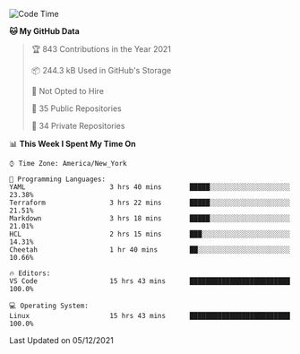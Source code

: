 <!--START_SECTION:waka-->
![Code Time](http://img.shields.io/badge/Code%20Time-25%20hrs-blue)

**🐱 My GitHub Data** 

> 🏆 843 Contributions in the Year 2021
 > 
> 📦 244.3 kB Used in GitHub's Storage 
 > 
> 🚫 Not Opted to Hire
 > 
> 📜 35 Public Repositories 
 > 
> 🔑 34 Private Repositories  
 > 
📊 **This Week I Spent My Time On** 

```text
⌚︎ Time Zone: America/New_York

💬 Programming Languages: 
YAML                     3 hrs 40 mins       █████░░░░░░░░░░░░░░░░░░░░   23.38% 
Terraform                3 hrs 22 mins       █████░░░░░░░░░░░░░░░░░░░░   21.51% 
Markdown                 3 hrs 18 mins       █████░░░░░░░░░░░░░░░░░░░░   21.01% 
HCL                      2 hrs 15 mins       ███░░░░░░░░░░░░░░░░░░░░░░   14.31% 
Cheetah                  1 hr 40 mins        ██░░░░░░░░░░░░░░░░░░░░░░░   10.66%

🔥 Editors: 
VS Code                  15 hrs 43 mins      █████████████████████████   100.0%

💻 Operating System: 
Linux                    15 hrs 43 mins      █████████████████████████   100.0%

```


 Last Updated on 05/12/2021
<!--END_SECTION:waka-->